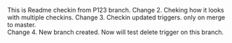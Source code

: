 This is Readme checkin from P123 branch.
Change 2. Cheking how it looks with multiple checkins.
Change 3. Checkin updated triggers. only on merge to master.  
Change 4. New branch created. Now will test delete trigger on this branch.